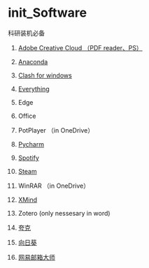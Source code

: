 # init_Software
科研装机必备

1. [Adobe Creative Cloud （PDF reader、PS）](https://www.adobe.com/creativecloud/desktop-app.html)


2. [Anaconda](https://www.anaconda.com/)


3. [Clash for windows](https://github.com/Fndroid/clash_for_windows_pkg/releases)


4. [Everything](https://www.voidtools.com/zh-cn/)


5. Edge


6. Office


7. PotPlayer （in OneDrive）


8. [Pycharm](https://github.com/Fndroid/clash_for_windows_pkg/releases)


9. [Spotify](https://www.spotify.com/sg-en/download/windows/)

10. [Steam](https://store.steampowered.com/)


11. WinRAR （in OneDrive）


12. [XMind](https://xmind.cn/)

13. Zotero (only nessesary in word)

14. [夸克](https://www.myquark.cn/)

15. [向日葵](https://sunlogin.oray.com/)

16. [网易邮箱大师](https://dashi.163.com/)
 
